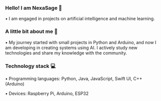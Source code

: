 ### Hello! I am NexaSage 👋

• I am engaged in projects on artificial intelligence and machine learning.

### A little bit about me 🪪

• My journey started with small projects in Python and Arduino, and now I am developing in creating systems using AI. I actively study new technologies and share my knowledge with the community.

### Technology stack 💻

• Programming languages: Python, Java, JavaScript, Swift UI, C++ (Arduino)

• Devices: Raspberry Pi, Arduino, ESP32
